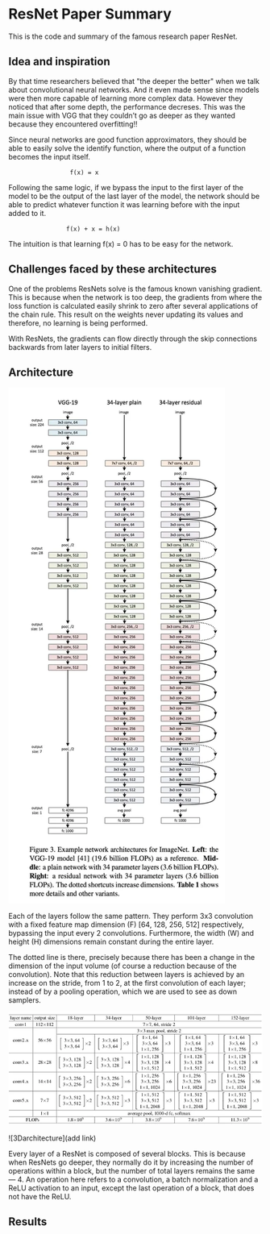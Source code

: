 
# ResNet Paper Summary 

This is the code and summary of the famous research paper ResNet.
  


## Idea and inspiration
By that time researchers believed that "the deeper the better" when we talk about convolutional neural networks. And it even made sense since models were then more capable of learning more complex data. However they noticed that after some depth, the performance decreses. This was the main issue with VGG that they couldn’t go as deeper as they wanted because they encountered overfitting!!

Since neural networks are good function approximators, they should be able to easily solve the identify function, where the output of a function becomes the input itself.

                     f(x) = x

Following the same logic, if we bypass the input to the first layer of the model to be the output of the last layer of the model, the network should be able to predict whatever function it was learning before with the input added to it.

                    f(x) + x = h(x)

The intuition is that learning f(x) = 0 has to be easy for the network.                    
## Challenges faced by these architectures 
One of the problems ResNets solve is the famous known vanishing gradient. This is because when the network is too deep, the gradients from where the loss function is calculated easily shrink to zero after several applications of the chain rule. This result on the weights never updating its values and therefore, no learning is being performed.

With ResNets, the gradients can flow directly through the skip connections backwards from later layers to initial filters.
## Architecture
![Model architecture](https://github.com/shobhit9sept/CyberLabs-Sessions/blob/main/CL%20Paper%20summaries/ResNet/Images/Architecture.jpg)

Each of the layers follow the same pattern. They perform 3x3 convolution with a fixed feature map dimension (F) [64, 128, 256, 512] respectively, bypassing the input every 2 convolutions. Furthermore, the width (W) and height (H) dimensions remain constant during the entire layer.

The dotted line is there, precisely because there has been a change in the dimension of the input volume (of course a reduction because of the convolution). Note that this reduction between layers is achieved by an increase on the stride, from 1 to 2, at the first convolution of each layer; instead of by a pooling operation, which we are used to see as down samplers.

![Table](https://github.com/shobhit9sept/CyberLabs-Sessions/blob/main/CL%20Paper%20summaries/ResNet/Images/Table.jpg)

![3Darchitecture](add link)

Every layer of a ResNet is composed of several blocks. This is because when ResNets go deeper, they normally do it by increasing the number of operations within a block, but the number of total layers remains the same — 4. An operation here refers to a convolution, a batch normalization and a ReLU activation to an input, except the last operation of a block, that does not have the ReLU.

## Results
